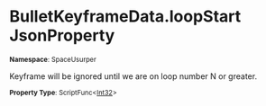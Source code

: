 # BulletKeyframeData.loopStart JsonProperty

<small>**Namespace**: SpaceUsurper</small>

Keyframe will be ignored until we are on loop number N or greater.

<small>**Property Type**: ScriptFunc&lt;[Int32](https://docs.microsoft.com/en-us/dotnet/api/system.int32?view=netframework-4.5)&gt;</small>

